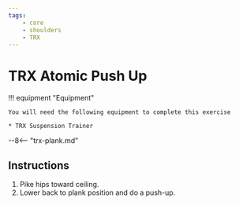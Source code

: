 ```yaml
---
tags:
    - core
    - shoulders
    - TRX
---
```


# TRX Atomic Push Up

!!! equipment "Equipment"

    You will need the following equipment to complete this exercise
    
    * TRX Suspension Trainer

--8<-- "trx-plank.md"

## Instructions

1. Pike hips toward ceiling.
2. Lower back to plank position and do a push-up.
